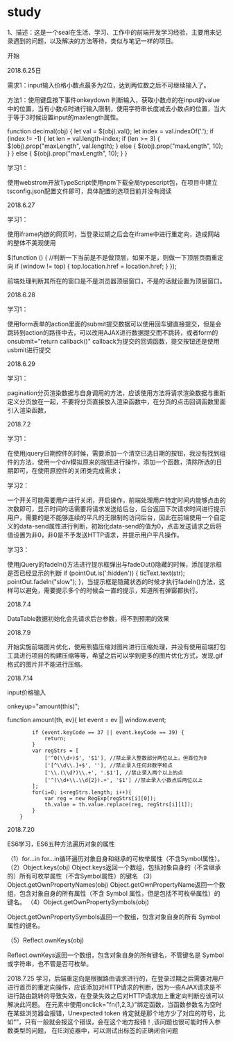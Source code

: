 # study


1、描述：这是一个seal在生活、学习、工作中的前端开发学习经验，主要用来记录遇到的问题，以及解决的方法等待，类似与笔记一样的项目。


开始

2018.6.25日

需求1：input输入价格小数点最多为2位，达到两位数之后不可继续输入了。

方法1：使用键盘按下事件onkeydown 判断输入，获取小数点的在input的value中的位置，当有小数点时进行输入限制，使用字符串长度减去小数点的位置，当大于等于3时候设置input的maxlength属性。

function decimal(obj) {
    let val = $(obj).val();
    let index = val.indexOf('.');
    if (index != -1) {
        let len = val.length-index;
        if (len >= 3) {
            $(obj).prop("maxLength", val.length);
        } else {
            $(obj).prop("maxLength", 10);
        }
    } else {
        $(obj).prop("maxLength", 10);
    }
}

学习1：

使用webstrom开放TypeScript使用npm下载全局typescript包，在项目中建立tsconfig.json配置文件即可，具体配置的选项目前并没有阅读

2018.6.27

学习1：

使用iframe内嵌的网页时，当登录过期之后会在iframe中进行重定向，造成网站的整体不美观使用 

$(function () {
    //判断一下当前是不是做顶层，如果不是，则做一下顶层页面重定向
    if (window != top) {
        top.location.href = location.href;
    }
});

前端处理判断其所在的窗口是不是浏览器顶层窗口，不是的话就设置为顶层窗口。


2018.6.28

学习1：

使用form表单的action里面的submit提交数据可以使用回车键直接提交，但是会跳转到action的路径中去，可以改用AJAX进行数据提交而不跳转，或者form的onsubmit="return callback()" callback为提交的回调函数，提交按钮还是使用usbmit进行提交

2018.6.29

学习1：

pagination分页渲染数据与自身调用的方法，应该使用方法将请求渲染数据与重新定义分页放在一起，不要将分页直接放入渲染函数中，在分页的点击回调函数里面引入渲染函数，


2018.7.2

学习1：

在使用jquery日期控件的时候，需要添加一个清空已选日期的按钮，我没有找到组件的方法，使用一个div模拟原来的按钮进行操作，添加一个函数，清除所选的日期即可，在使用原控件的关闭类完成需求；

学习2：

一个开关可能需要用户进行关闭，开启操作，前端处理用户特定时间内能够点击的次数即可，显示时间的话需要将请求发送给后台，后台返回下次请求时间进行提示用户，需要的是不能够连续的平凡的无限制的访问后台，因此在前端使用一个自定义的data-send属性进行判断，初始化data-send的值为0，点击发送请求之后将值设置为非0，非0是不予发送HTTP请求，并提示用户平凡操作。

学习3：

使用jQuery的fadeIn()方法进行提示框弹出与fadeOut()隐藏的时候，添加提示框是否已经显示的判断 if (pointOut.is(':hidden')) {
        ticText.text(str);
        pointOut.fadeIn("slow");
    }，当提示框是隐藏状态的时候才执行fadeIn()方法，这样可以避免，需要提示多个的时候会一直的提示，知道所有弹窗都执行。

2018.7.4

DataTable数据初始化会先请求后台参数，得不到预期的效果

2018.7.9

开始实施前端图片优化，使用熊猫压缩对图片进行压缩处理，并没有使用前端打包工具进行项目的构建压缩等等，希望之后可以学到更多的图片优化方式，发现.gif格式的图片并不能进行压缩。


2018.7.14

input价格输入

onkeyup="amount(this)";

function amount(th, ev){
            let event = ev || window.event;

            if (event.keyCode == 37 || event.keyCode == 39) {
                return;
            }
            var regStrs = [
                ['^0(\\d+)$', '$1'], //禁止录入整数部分两位以上，但首位为0
                ['[^\\d\\.]+$', ''], //禁止录入任何非数字和点
                ['\\.(\\d?)\\.+', '.$1'], //禁止录入两个以上的点
                ['^(\\d+\\.\\d{2}).+', '$1'] //禁止录入小数点后两位以上
            ];
            for(i=0; i<regStrs.length; i++){
                var reg = new RegExp(regStrs[i][0]);
                th.value = th.value.replace(reg, regStrs[i][1]);
            }
        }

2018.7.20

ES6学习，ES6五种方法遍历对象的属性

 （1）for...in
 for...in循环遍历对象自身和继承的可枚举属性（不含Symbol属性）。
 （2）Object.keys(obj)
 Object.keys返回一个数组，包括对象自身的（不含继承的）所有可枚举属性（不含Symbol属性）的键名
 （3）Object.getOwnPropertyNames(obj)
 Object.getOwnPropertyName返回一个数组，包含对象自身的所有属性（不含 Symbol 属性，但是包括不可枚举属性）的键名。
（4）Object.getOwnPropertySymbols(obj)

Object.getOwnPropertySymbols返回一个数组，包含对象自身的所有 Symbol 属性的键名。

（5）Reflect.ownKeys(obj)

Reflect.ownKeys返回一个数组，包含对象自身的所有键名，不管键名是 Symbol 或字符串，也不管是否可枚举。

2018.7.25
学习，后端重定向是根据路由请求进行的，在登录过期之后需要对用户进行首页的重定向操作，应该添加对HTTP请求的判断，因为一些AJAX请求是不进行路由跳转的导致失效，在登录失效之后对HTTP请求加上重定向判断应该可以解决此问题。
在元素中使用onclick="fn(1,2,3,)"绑定函数，当函数参数名为空时在某些浏览器会报错，Unexpected token 肯定就是那个地方少了对应的符号，比如“”，只有一般就会报这个错误，会在<!DOCTYPE html>这个地方报错！,该问题也很可能时传入参数类型的问题，
在IE浏览器中，可以测试出标签的正确闭合问题